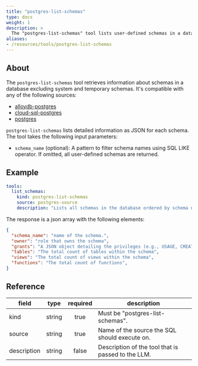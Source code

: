 ```yaml
---
title: "postgres-list-schemas"
type: docs
weight: 1
description: >
  The "postgres-list-schemas" tool lists user-defined schemas in a database.
aliases:
- /resources/tools/postgres-list-schemas
---
```


## About

The `postgres-list-schemas` tool retrieves information about schemas in a database excluding system
and temporary schemas.  It's compatible with any of the following sources:

- [alloydb-postgres](../../sources/alloydb-pg.md)
- [cloud-sql-postgres](../../sources/cloud-sql-pg.md)
- [postgres](../../sources/postgres.md)

`postgres-list-schemas` lists detailed information as JSON for each schema. The tool takes the following
input parameters:

- `schema_name` (optional): A pattern to filter schema names using SQL LIKE operator. 
   If omitted, all user-defined schemas are returned.

## Example

```yaml
tools:
  list_schemas:
    kind: postgres-list-schemas
    source: postgres-source
    description: "Lists all schemas in the database ordered by schema name and excluding system and temporary schemas. It returns the schema name, schema owner, grants, number of functions, number of tables and number of views within each schema."
```

The response is a json array with the following elements:

```json
{
  "schema_name": "name of the schema.",
  "owner": "role that owns the schema",
  "grants": "A JSON object detailing the privileges (e.g., USAGE, CREATE) granted to different roles or PUBLIC on the schema.",
  "tables": "The total count of tables within the schema",
  "views": "The total count of views within the schema",
  "functions": "The total count of functions",
}
```

## Reference

| **field**   | **type** | **required** | **description**                                    |
|-------------|:--------:|:------------:|----------------------------------------------------|
| kind        |  string  |     true     | Must be "postgres-list-schemas".            |
| source      |  string  |     true     | Name of the source the SQL should execute on.      |
| description |  string  |     false     | Description of the tool that is passed to the LLM. |
